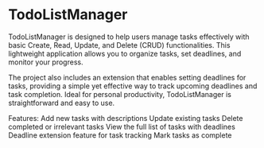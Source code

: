 # TodoListManager
TodoListManager is designed to help users manage tasks effectively with basic Create, Read, Update, and Delete (CRUD) functionalities. This lightweight application allows you to organize tasks, set deadlines, and monitor your progress.

The project also includes an extension that enables setting deadlines for tasks, providing a simple yet effective way to track upcoming deadlines and task completion. Ideal for personal productivity, TodoListManager is straightforward and easy to use.

Features:
Add new tasks with descriptions
Update existing tasks
Delete completed or irrelevant tasks
View the full list of tasks with deadlines
Deadline extension feature for task tracking
Mark tasks as complete
